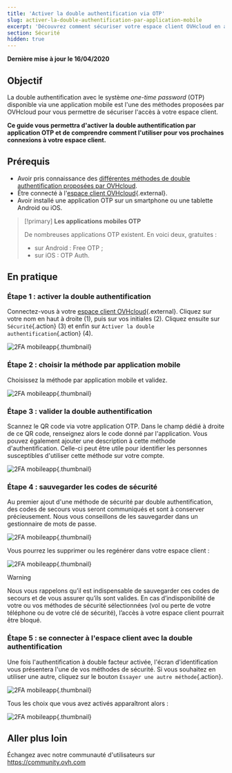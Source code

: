 ```yaml
---
title: 'Activer la double authentification via OTP'
slug: activer-la-double-authentification-par-application-mobile
excerpt: 'Découvrez comment sécuriser votre espace client OVHcloud en activant la double authentification par application mobile OTP'
section: Sécurité
hidden: true
---
```


**Dernière mise à jour le 16/04/2020**

## Objectif

La double authentification avec le système *one-time password* (OTP) disponible via une application mobile est l'une des méthodes proposées par OVHcloud pour vous permettre de sécuriser l'accès à votre espace client. 

**Ce guide vous permettra d'activer la double authentification par application OTP et de comprendre comment l'utiliser pour vos prochaines connexions à votre espace client.**

## Prérequis

- Avoir pris connaissance des [différentes méthodes de double authentification proposées par OVHcloud](https://docs.ovh.com/ca/fr/customer/securiser-son-compte-avec-une-2FA/).
- Être connecté à l'[espace client OVHcloud](https://ca.ovh.com/auth/?action=gotomanager){.external}.
- Avoir installé une application OTP sur un smartphone ou une tablette Android ou iOS.

> [!primary]
>**Les applications mobiles OTP**
>
> De nombreuses applications OTP existent. En voici deux, gratuites :
> 
> - sur Android : Free OTP ;
> - sur iOS : OTP Auth.
> 

## En pratique

### Étape 1 : activer la double authentification

Connectez-vous à votre [espace client OVHcloud](https://ca.ovh.com/auth/?action=gotomanager){.external}. Cliquez sur votre nom en haut à droite (1), puis sur vos initiales (2). Cliquez ensuite sur `Sécurité`{.action} (3) et enfin sur `Activer la double authentification`{.action} (4).

![2FA mobileapp](images/hub2FA.png){.thumbnail}


### Étape 2 : choisir la méthode par application mobile

Choisissez la méthode par application mobile et validez.

![2FA mobileapp](images/2famobileapp1edit.png){.thumbnail}

### Étape 3 : valider la double authentification

Scannez le QR code via votre application OTP. Dans le champ dédié à droite de ce QR code, renseignez alors le code donné par l'application. Vous pouvez également ajouter une description à cette méthode d'authentification. Celle-ci peut être utile pour identifier les personnes susceptibles d'utiliser cette méthode sur votre compte.

![2FA mobileapp](images/2famobileapp2.png){.thumbnail}

### Étape 4 : sauvegarder les codes de sécurité

Au premier ajout d'une méthode de sécurité par double authentification, des codes de secours vous seront communiqués et sont à conserver précieusement. Nous vous conseillons de les sauvegarder dans un gestionnaire de mots de passe.

![2FA mobileapp](images/2facodes.png){.thumbnail}

Vous pourrez les supprimer ou les regénérer dans votre espace client :

![2FA mobileapp](images/2facodesaction.png){.thumbnail}

> [!warning]
>
> Nous vous rappelons qu’il est indispensable de sauvegarder ces codes de secours et de vous assurer qu’ils sont valides. En cas d’indisponibilité de votre ou vos méthodes de sécurité sélectionnées (vol ou perte de votre téléphone ou de votre clé de sécurité), l’accès à votre espace client pourrait être bloqué.
> 
> 

### Étape 5 : se connecter à l'espace client avec la double authentification

Une fois l'authentification à double facteur activée, l'écran d'identification vous présentera l'une de vos méthodes de sécurité. Si vous souhaitez en utiliser une autre, cliquez sur le bouton `Essayer une autre méthode`{.action}.

![2FA mobileapp](images/2famobileapploginedit.png){.thumbnail}

Tous les choix que vous avez activés apparaîtront alors :

![2FA mobileapp](images/2faloginchoice.png){.thumbnail}

## Aller plus loin

Échangez avec notre communauté d'utilisateurs sur <https://community.ovh.com>
